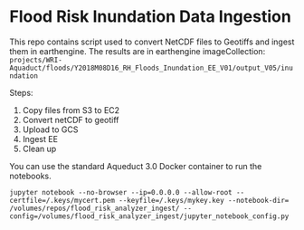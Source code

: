 # Flood Risk Inundation Data Ingestion

This repo contains script used to convert NetCDF files to Geotiffs and ingest them in earthengine. The results are in earthengine imageCollection:
`projects/WRI-Aquaduct/floods/Y2018M08D16_RH_Floods_Inundation_EE_V01/output_V05/inundation`

Steps:

1. Copy files from S3 to EC2  
1. Convert netCDF to geotiff  
1. Upload to GCS  
1. Ingest EE  
1. Clean up

You can use the standard Aqueduct 3.0 Docker container to run the notebooks. 

`jupyter notebook --no-browser --ip=0.0.0.0 --allow-root --certfile=/.keys/mycert.pem --keyfile=/.keys/mykey.key --notebook-dir= /volumes/repos/flood_risk_analyzer_ingest/ --config=/volumes/flood_risk_analyzer_ingest/jupyter_notebook_config.py`



